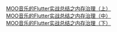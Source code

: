 
 [ MOO音乐的Flutter实战总结之内存治理（上） ](https://mp.weixin.qq.com/s?__biz=MzI1NjEwMTM4OA==&mid=2651234187&idx=1&sn=a7db34b3bdce052634c8ef51bde4823f&chksm=f1d9e2e8c6ae6bfe4c06d8c1876f04b2d7d682fdb52496eb797a7977227cde565294385b41b5&scene=178&cur_album_id=1732072617630597123#rd) <br/>
 [  MOO音乐的Flutter实战总结之内存治理（中）](https://mp.weixin.qq.com/s?__biz=MzI1NjEwMTM4OA==&mid=2651234202&idx=1&sn=d845e4fdf5243ba9ba2c67662ae6781c&chksm=f1d9e2f9c6ae6befe1e4c29a5bad08fc08291848122aa1c862d9cb468df15ca0ffd93f919ad8&cur_album_id=1732072617630597123&scene=189#wechat_redirect)   <br/>
 [  MOO音乐的Flutter实战总结之内存治理（下） ](https://mp.weixin.qq.com/s?__biz=MzI1NjEwMTM4OA==&mid=2651234225&idx=1&sn=51c7a1fd32907f2be068530923b0a3a9&chksm=f1d9e2d2c6ae6bc490b5049976bf6dc9452cb34827ef86a7e60e14ec7ada34b3ee40175bc969&cur_album_id=1732072617630597123&scene=189#wechat_redirect)   <br/>
